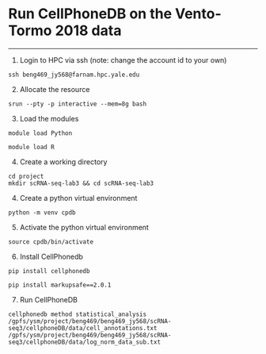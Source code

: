 # Run CellPhoneDB on the Vento-Tormo 2018 data

***

1. Login to HPC via ssh (note: change the account id to your own)

```
ssh beng469_jy568@farnam.hpc.yale.edu
```

2. Allocate the resource

```
srun --pty -p interactive --mem=8g bash
```

3. Load the modules

```
module load Python
```

```
module load R
```
4. Create a working directory

```
cd project
mkdir scRNA-seq-lab3 && cd scRNA-seq-lab3
```

4. Create a python virtual environment 

```
python -m venv cpdb
```

5. Activate the python virtual environment

```
source cpdb/bin/activate
```

6. Install CellPhonedb

```
pip install cellphonedb
```

```
pip install markupsafe==2.0.1
```

7. Run CellPhoneDB

```
cellphonedb method statistical_analysis /gpfs/ysm/project/beng469/beng469_jy568/scRNA-seq3/cellphoneDB/data/cell_annotations.txt /gpfs/ysm/project/beng469/beng469_jy568/scRNA-seq3/cellphoneDB/data/log_norm_data_sub.txt
```
